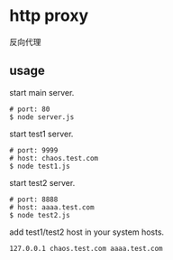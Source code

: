 # http proxy

反向代理

## usage

start main server.

```shell
# port: 80
$ node server.js
```

start test1 server.

```
# port: 9999
# host: chaos.test.com
$ node test1.js
```

start test2 server.

```
# port: 8888
# host: aaaa.test.com
$ node test2.js
```

add test1/test2 host in your system hosts.

```config
127.0.0.1 chaos.test.com aaaa.test.com
```